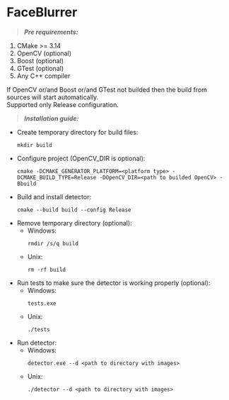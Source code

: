 # FaceBlurrer

>***Pre requirements:***
1. CMake >= 3.14
2. OpenCV (optional)
3. Boost (optional)
4. GTest (optional)
4. Any C++ compiler

If OpenCV or/and Boost or/and GTest not builded then the build from sources will start automatically.\
Supported only Release configuration.


>***Installation guide:***
* Create temporary directory for build files:
	```
	mkdir build
	```
* Configure project (OpenCV_DIR is optional):
	```
	cmake -DCMAKE_GENERATOR_PLATFORM=<platform type> -DCMAKE_BUILD_TYPE=Release -DOpenCV_DIR=<path to builded OpenCV> -Bbuild
	```
* Build and install detector:
	```
	cmake --build build --config Release
	```
* Remove temporary directory (optional):
	* Windows:
		```
		rmdir /s/q build
		```
	* Unix:
		```
		rm -rf build
		```
* Run tests to make sure the detector is working properly (optional):
	* Windows:
		```
		tests.exe
		```
	* Unix:
		```
		./tests
		```
* Run detector:
	* Windows:
		```
		detector.exe --d <path to directory with images>
		```
	* Unix:
		```
		./detector --d <path to directory with images>
		```